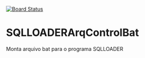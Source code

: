[![Board Status](https://dev.azure.com/gustavoggodinho/f6e34850-4030-4fdd-95b6-8f87ef93218b/c3de1c9f-9ed8-4ba9-8b91-d5a826b19271/_apis/work/boardbadge/9d2d6802-48ce-41c7-8696-1deec0664b06)](https://dev.azure.com/gustavoggodinho/f6e34850-4030-4fdd-95b6-8f87ef93218b/_boards/board/t/c3de1c9f-9ed8-4ba9-8b91-d5a826b19271/Microsoft.RequirementCategory)
# SQLLOADERArqControlBat
Monta arquivo bat para o programa SQLLOADER 
